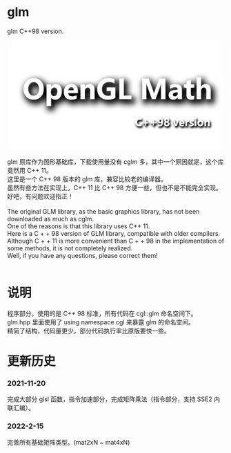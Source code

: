 # glm
glm C++98 version.

![logo](./glm.jpg)

glm 原库作为图形基础库，下载使用量没有 cglm 多，其中一个原因就是，这个库竟然用 C++ 11。<br>
这里是一个 C++ 98 版本的 glm 库，兼容比较老的编译器。<br>
虽然有些方法在实现上，C++ 11 比 C++ 98 方便一些，但也不是不能完全实现。<br>
好吧，有问题欢迎指正！<br>
<br>
The original GLM library, as the basic graphics library, has not been downloaded as much as cglm.<br>
One of the reasons is that this library uses C++ 11.<br>
Here is a C + + 98 version of GLM library, compatible with older compilers.<br>
Although C + + 11 is more convenient than C + + 98 in the implementation of some methods, it is not completely realized.<br>
Well, if you have any questions, please correct them!<br>
<br>
# 说明<br>
程序部分，使用的是 C++ 98 标准，所有代码在 cgl::glm 命名空间下。<br>
glm.hpp 里面使用了 using namespace cgl 来暴露 glm 的命名空间。<br>
精简了结构，代码量更少，部分代码执行率比原版要快一些。<br>

# 更新历史<br>
### 2021-11-20
完成大部分 glsl 函数，指令加速部分，完成矩阵乘法（指令部分，支持 SSE2 内联汇编）。

### 2022-2-15
完善所有基础矩阵类型。(mat2xN ~ mat4xN)
